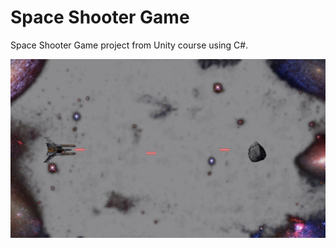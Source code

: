 # Space Shooter Game

Space Shooter Game project from Unity course using C#.
  
![Preview: Space Shooter Game](https://github.com/joaokbmartins/space-shooter-game/blob/master/space-shooter-preview.JPG)
